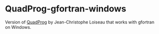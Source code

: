 # QuadProg-gfortran-windows
Version of [QuadProg](https://github.com/loiseaujc/QuadProg) by Jean-Christophe Loiseau that works with gfortran on Windows.
